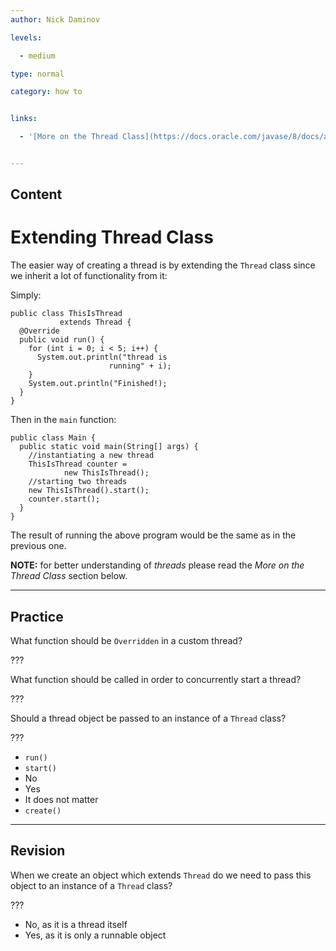 ```yaml
---
author: Nick Daminov

levels:

  - medium

type: normal

category: how to


links:

  - '[More on the Thread Class](https://docs.oracle.com/javase/8/docs/api/java/lang/Thread.html){website}'


---
```

## Content
# Extending Thread Class

The easier way of creating a thread is by extending the `Thread` class since we inherit a lot of functionality from it:

Simply:
```
public class ThisIsThread
           extends Thread {
  @Override
  public void run() {
    for (int i = 0; i < 5; i++) {
      System.out.println("thread is
                      running" + i);
    }
    System.out.println("Finished!);
  }
}
```

Then in the `main` function:

```
public class Main {
  public static void main(String[] args) {
    //instantiating a new thread
    ThisIsThread counter =
            new ThisIsThread();
    //starting two threads
    new ThisIsThread().start();
    counter.start();
  }
}
```

The result of running the above program would be the same as in the previous one.

**NOTE:** for better understanding of *threads* please read the *More on the Thread Class* section below.

---
## Practice

What function should be `Overridden` in a custom thread?

???

What function should be called in order to concurrently start a thread?

???

Should a thread object be passed to an instance of a `Thread` class?

???


* `run()`
* `start()`
* No
* Yes
* It does not matter
* `create()`

---
## Revision

When we create an object which extends `Thread` do we need to pass this object to an instance of a `Thread` class?

???


* No, as it is a thread itself
* Yes, as it is only a runnable object

